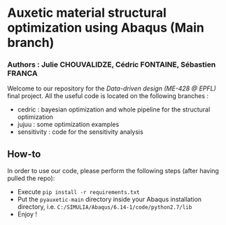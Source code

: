 # Auxetic material structural optimization using Abaqus (Main branch)

### Authors : Julie CHOUVALIDZE, Cédric FONTAINE, Sébastien FRANCA

Welcome to our repository for the *Data-driven design (ME-428 @ EPFL)* final project. All the useful code is located on the following branches :

* cedric : bayesian optimization and whole pipeline for the structural optimization
* jujuu : some optimization examples
* sensitivity : code for the sensitivity analysis

## How-to

In order to use our code, please perform the following steps (after having pulled the repo):

* Execute `pip install -r requirements.txt`
* Put the `pyauxetic-main` directory inside your Abaqus installation directory, i.e. `C:/SIMULIA/Abaqus/6.14-1/code/python2.7/lib`
* Enjoy !
